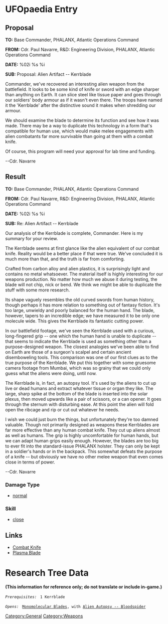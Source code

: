 # UFOpaedia Entry

## Proposal

**TO:** Base Commander, PHALANX, Atlantic Operations Command

**FROM:** Cdr. Paul Navarre, R&D: Engineering Division, PHALANX,
Atlantic Operations Command

**DATE:** %02i %s %i

**SUB:** Proposal: Alien Artifact -- Kerrblade

Commander, we've recovered an interesting alien weapon from the
battlefield. It looks to be some kind of knife or sword with an edge
sharper than anything on Earth. It can slice steel like tissue paper and
goes through our soldiers' body armour as if it wasn't even there. The
troops have named it the 'Kerrblade' after the distinctive sound it
makes when shredding our armour.

We should examine the blade to determine its function and see how it was
made. There may be a way to duplicate this technology in a form that's
compatible for human use, which would make melee engagements with alien
combatants far more survivable than going at them with a combat knife.

Of course, this program will need your approval for lab time and
funding.

--Cdr. Navarre

## Result

**TO:** Base Commander, PHALANX, Atlantic Operations Command

**FROM:** Cdr. Paul Navarre, R&D: Engineering Division, PHALANX,
Atlantic Operations Command

**DATE:** %02i %s %i

**SUB:** Re: Alien Artifact -- Kerrblade

Our analysis of the Kerrblade is complete, Commander. Here is my summary
for your review.

The Kerrblade seems at first glance like the alien equivalent of our
combat knife. Reality would be a better place if that were true. We've
concluded it is much more than that, and the truth is far from
comforting.

Crafted from carbon alloy and alien plastics, it is surprisingly light
and contains no metal whatsoever. The material itself is highly
interesting for our weapons production. No matter how much we abuse it
during testing, the blade will not chip, nick or bend. We think we might
be able to duplicate the stuff with some more research.

Its shape vaguely resembles the old curved swords from human history,
though perhaps it has more relation to something out of fantasy fiction.
It's too large, unwieldy and poorly balanced for the human hand. The
blade, however, tapers to an incredible edge; we have measured it to be
only one molecule wide. This gives the Kerrblade its fantastic cutting
power.

In our battlefield footage, we've seen the Kerrblade used with a
curious, long-fingered grip -- one which the human hand is unable to
duplicate -- that seems to indicate the Kerrblade is used as something
other than a purpose-designed weapon. The closest analogies we've been
able to find on Earth are those of a surgeon's scalpel and certain
ancient disemboweling tools. This comparison was one of our first clues
as to the true purpose of the Kerrblade. We put this together with some
gruesome camera footage from Mumbai, which was so grainy that we could
only guess what the aliens were doing, until now.

The Kerrblade is, in fact, an autopsy tool. It's used by the aliens to
cut up live or dead humans and extract whatever tissue or organ they
like. The large, sharp spike at the bottom of the blade is inserted into
the solar plexus, then moved upwards like a pair of scissors, or a can
opener. It goes through the sternum with disturbing ease. At this point
the alien will fold open the ribcage and rip or cut out whatever he
needs.

I wish we could just burn the things, but unfortunately they're too
damned valuable. Though not primarily designed as weapons these
Kerrblades are far more effective than any human combat knife. They cut
up aliens almost as well as humans. The grip is highly uncomfortable for
human hands, but we can adapt human grips easily enough. However, the
blades are too big to ever fit into the standard-issue PHALANX holster.
They can only be kept in a soldier's hands or in the backpack. This
somewhat defeats the purpose of a knife -- but obviously we have no
other melee weapon that even comes close in terms of power.

--Cdr. Navarre

### Damage Type

- [normal](Damage/normal "wikilink")

### Skill

- [close](Skills/close "wikilink")

## Links

- [Combat Knife](Equipment/Secondary_Weapons/Combat_Knife "wikilink")
- [Plasma Blade](Equipment/Secondary_Weapons/Plasma_Blade "wikilink")

# Research Tree Data

**(This information for reference only; do not translate or include
in-game.)**

*`Prerequisites:`*
` 1 Kerrblade`

*`Opens:`*
` `[`Monomolecular Blades`](Equipment/Secondary_Weapons/Monomolecular_Blades "wikilink")`, with `[`Alien Autopsy -- Bloodspider`](Aliens/Bloodspider "wikilink")

[Category:General](Category:General "wikilink")
[Category:Weapons](Category:Weapons "wikilink")